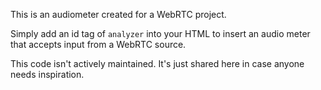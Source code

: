 This is an audiometer created for a WebRTC project.

Simply add an id tag of ```analyzer``` into your HTML to insert an audio meter
that accepts input from a WebRTC source.

This code isn't actively maintained. It's just shared here in case anyone
needs inspiration.